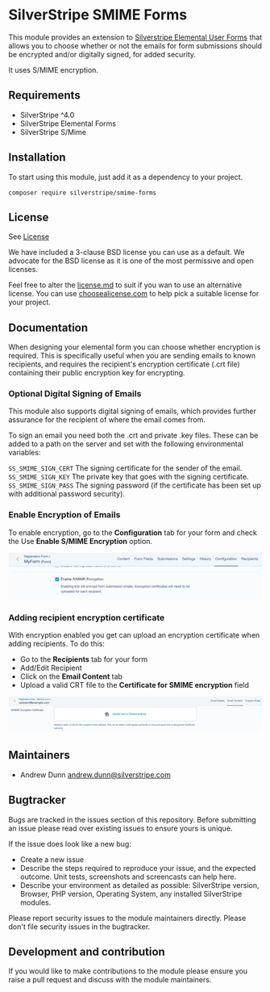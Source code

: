 # SilverStripe SMIME Forms

This module provides an extension to [Silverstripe Elemental User Forms](https://github.com/dnadesign/silverstripe-elemental-userforms)
that allows you to choose whether or not the emails for form submissions should be encrypted and/or digitally signed, for added security.

It uses S/MIME encryption.

## Requirements

* SilverStripe ^4.0
* SilverStripe Elemental Forms
* SilverStripe S/Mime

## Installation
To start using this module, just add it as a dependency to your project.

```
composer require silverstripe/smime-forms
```

## License
See [License](license.md)

We have included a 3-clause BSD license you can use as a default. We advocate for the BSD license as
it is one of the most permissive and open licenses.

Feel free to alter the [license.md](license.md) to suit if you wan to use an alternative license.
You can use [choosealicense.com](http://choosealicense.com) to help pick a suitable license for your project.

## Documentation
When designing your elemental form you can choose whether encryption is required. This is
specifically useful when you are sending emails to known recipients, and requires the recipient's encryption
certificate (.crt file) containing their public encryption key for encrypting.

### Optional Digital Signing of Emails
This module also supports digital signing of emails, which provides further assurance for the recipient of where the email comes from.

To sign an email you need both the .crt and private .key files. These can be added to a path on the server and set with the following environmental variables:

`SS_SMIME_SIGN_CERT` The signing certificate for the sender of the email.
`SS_SMIME_SIGN_KEY` The private key that goes with the signing certificate.
`SS_SMIME_SIGN_PASS` The signing password (if the certificate has been set up with additional password security).

### Enable Encryption of Emails
To enable encryption, go to the **Configuration** tab for your form and check the Use **Enable S/MIME Encryption** option.

![](./docs/assets/EncryptionOption.png)

### Adding recipient encryption certificate
With encryption enabled you get can upload an encryption certificate
when adding recipients. To do this:
* Go to the **Recipients** tab for your form
* Add/Edit Recipient
* Click on the **Email Content** tab
* Upload a valid CRT file to the **Certificate for SMIME encryption** field

![](./docs/assets/RecipientCertificate.png)

## Maintainers
 * Andrew Dunn <andrew.dunn@silverstripe.com>

## Bugtracker
Bugs are tracked in the issues section of this repository. Before submitting an issue please read over
existing issues to ensure yours is unique.

If the issue does look like a new bug:

 - Create a new issue
 - Describe the steps required to reproduce your issue, and the expected outcome. Unit tests, screenshots
 and screencasts can help here.
 - Describe your environment as detailed as possible: SilverStripe version, Browser, PHP version,
 Operating System, any installed SilverStripe modules.

Please report security issues to the module maintainers directly. Please don't file security issues in the bugtracker.

## Development and contribution
If you would like to make contributions to the module please ensure you raise a pull request and discuss with the module maintainers.
